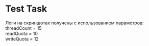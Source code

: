 # Test Task

Логи на скриншотах получены с использованием параметров:  
threadCount = 15  
readQuota = 10  
writeQuota = 12
